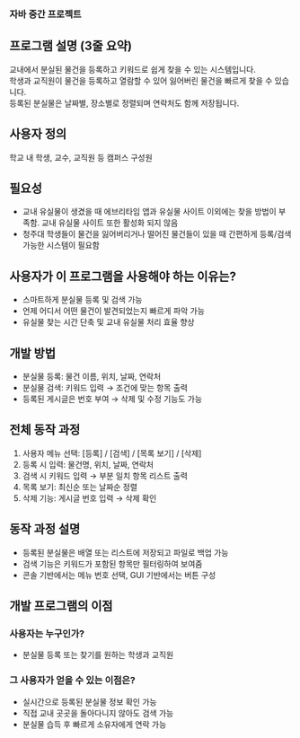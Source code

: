 ### 자바 중간 프로젝트 

## 프로그램 설명 (3줄 요약)
교내에서 분실된 물건을 등록하고 키워드로 쉽게 찾을 수 있는 시스템입니다.  
학생과 교직원이 물건을 등록하고 열람할 수 있어  잃어버린 물건을 빠르게 찾을 수 있습니다.  
등록된 분실물은 날짜별, 장소별로 정렬되며 연락처도 함께 저장됩니다.

## 사용자 정의
학교 내 학생, 교수, 교직원 등 캠퍼스 구성원

## 필요성
- 교내 유실물이 생겼을 때 에브리타임 앱과 유실물 사이트 이외에는 찾을 방법이 부족함. 교내 유실물 사이트 또한 활성화 되지 않음
- 청주대 학생들이 물건을 잃어버리거나 떨어진 물건들이 있을 때 간편하게 등록/검색 가능한 시스템이 필요함

## 사용자가 이 프로그램을 사용해야 하는 이유는?
- 스마트하게 분실물 등록 및 검색 가능  
- 언제 어디서 어떤 물건이 발견되었는지 빠르게 파악 가능  
- 유실물 찾는 시간 단축 및 교내 유실물 처리 효율 향상

## 개발 방법
- 분실물 등록: 물건 이름, 위치, 날짜, 연락처  
- 분실물 검색: 키워드 입력 → 조건에 맞는 항목 출력  
- 등록된 게시글은 번호 부여 → 삭제 및 수정 기능도 가능

## 전체 동작 과정
1. 사용자 메뉴 선택: [등록] / [검색] / [목록 보기] / [삭제]  
2. 등록 시 입력: 물건명, 위치, 날짜, 연락처  
3. 검색 시 키워드 입력 → 부분 일치 항목 리스트 출력  
4. 목록 보기: 최신순 또는 날짜순 정렬  
5. 삭제 기능: 게시글 번호 입력 → 삭제 확인 

## 동작 과정 설명
- 등록된 분실물은 배열 또는 리스트에 저장되고 파일로 백업 가능  
- 검색 기능은 키워드가 포함된 항목만 필터링하여 보여줌  
- 콘솔 기반에서는 메뉴 번호 선택, GUI 기반에서는 버튼 구성

## 개발 프로그램의 이점
### 사용자는 누구인가?
- 분실물 등록 또는 찾기를 원하는 학생과 교직원

### 그 사용자가 얻을 수 있는 이점은?
- 실시간으로 등록된 분실물 정보 확인 가능  
- 직접 교내 곳곳을 돌아다니지 않아도 검색 가능  
- 분실물 습득 후 빠르게 소유자에게 연락 가능

